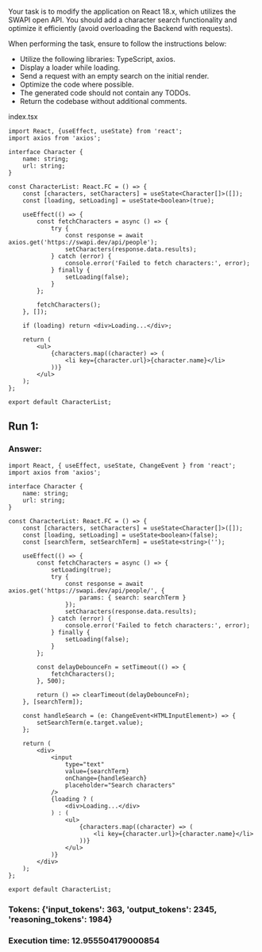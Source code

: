 Your task is to modify the application on React 18.x, which utilizes the SWAPI open API.
You should add a character search functionality and optimize it efficiently (avoid overloading the Backend with requests).

When performing the task, ensure to follow the instructions below:
- Utilize the following libraries: TypeScript, axios.
- Display a loader while loading.
- Send a request with an empty search on the initial render.
- Optimize the code where possible.
- The generated code should not contain any TODOs.
- Return the codebase without additional comments.

index.tsx
```tsx
import React, {useEffect, useState} from 'react';
import axios from 'axios';

interface Character {
    name: string;
    url: string;
}

const CharacterList: React.FC = () => {
    const [characters, setCharacters] = useState<Character[]>([]);
    const [loading, setLoading] = useState<boolean>(true);

    useEffect(() => {
        const fetchCharacters = async () => {
            try {
                const response = await axios.get('https://swapi.dev/api/people');
                setCharacters(response.data.results);
            } catch (error) {
                console.error('Failed to fetch characters:', error);
            } finally {
                setLoading(false);
            }
        };

        fetchCharacters();
    }, []);

    if (loading) return <div>Loading...</div>;

    return (
        <ul>
            {characters.map((character) => (
                <li key={character.url}>{character.name}</li>
            ))}
        </ul>
    );
};

export default CharacterList;
```

## Run 1:
### Answer:
```tsx
import React, { useEffect, useState, ChangeEvent } from 'react';
import axios from 'axios';

interface Character {
    name: string;
    url: string;
}

const CharacterList: React.FC = () => {
    const [characters, setCharacters] = useState<Character[]>([]);
    const [loading, setLoading] = useState<boolean>(false);
    const [searchTerm, setSearchTerm] = useState<string>('');

    useEffect(() => {
        const fetchCharacters = async () => {
            setLoading(true);
            try {
                const response = await axios.get('https://swapi.dev/api/people/', {
                    params: { search: searchTerm }
                });
                setCharacters(response.data.results);
            } catch (error) {
                console.error('Failed to fetch characters:', error);
            } finally {
                setLoading(false);
            }
        };

        const delayDebounceFn = setTimeout(() => {
            fetchCharacters();
        }, 500);

        return () => clearTimeout(delayDebounceFn);
    }, [searchTerm]);

    const handleSearch = (e: ChangeEvent<HTMLInputElement>) => {
        setSearchTerm(e.target.value);
    };

    return (
        <div>
            <input
                type="text"
                value={searchTerm}
                onChange={handleSearch}
                placeholder="Search characters"
            />
            {loading ? (
                <div>Loading...</div>
            ) : (
                <ul>
                    {characters.map((character) => (
                        <li key={character.url}>{character.name}</li>
                    ))}
                </ul>
            )}
        </div>
    );
};

export default CharacterList;
```

### Tokens: {'input_tokens': 363, 'output_tokens': 2345, 'reasoning_tokens': 1984}
### Execution time: 12.955504179000854
